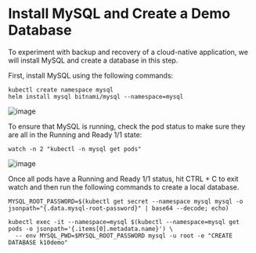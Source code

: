 # Install MySQL and Create a Demo Database

To experiment with backup and recovery of a cloud-native application, we will install MySQL and create a database in this step.

First, install MySQL using the following commands:

```
kubectl create namespace mysql
helm install mysql bitnami/mysql --namespace=mysql
```

![image](https://github.com/hoangtranson/kubernetes/assets/35447677/032726d5-0e60-4369-bb69-612d0626385c)

To ensure that MySQL is running, check the pod status to make sure they are all in the Running and Ready 1/1 state:

```
watch -n 2 "kubectl -n mysql get pods"
```

![image](https://github.com/hoangtranson/kubernetes/assets/35447677/17d7a26c-dd09-424b-bac9-a0a8e3b2fdb6)

Once all pods have a Running and Ready 1/1 status, hit CTRL + C to exit watch and then run the following commands to create a local database.

```
MYSQL_ROOT_PASSWORD=$(kubectl get secret --namespace mysql mysql -o jsonpath="{.data.mysql-root-password}" | base64 --decode; echo)

kubectl exec -it --namespace=mysql $(kubectl --namespace=mysql get pods -o jsonpath='{.items[0].metadata.name}') \
  -- env MYSQL_PWD=$MYSQL_ROOT_PASSWORD mysql -u root -e "CREATE DATABASE k10demo"
```
